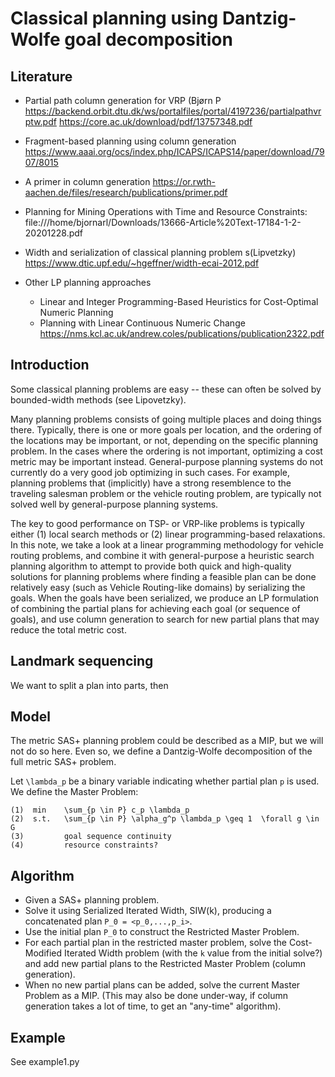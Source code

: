 # Classical planning using Dantzig-Wolfe goal decomposition

## Literature

 * Partial path column generation for VRP (Bjørn P
  https://backend.orbit.dtu.dk/ws/portalfiles/portal/4197236/partialpathvrptw.pdf
  https://core.ac.uk/download/pdf/13757348.pdf

 * Fragment-based planning using column generation
    https://www.aaai.org/ocs/index.php/ICAPS/ICAPS14/paper/download/7907/8015

 * A primer in column generation
  https://or.rwth-aachen.de/files/research/publications/primer.pdf


 * Planning for Mining Operations with Time and Resource Constraints: file:///home/bjornarl/Downloads/13666-Article%20Text-17184-1-2-20201228.pdf

 * Width and serialization of classical planning problem s(Lipvetzky) https://www.dtic.upf.edu/~hgeffner/width-ecai-2012.pdf

 * Other LP planning approaches
   * Linear and Integer Programming-Based Heuristics for Cost-Optimal Numeric Planning
   * Planning with Linear Continuous Numeric Change https://nms.kcl.ac.uk/andrew.coles/publications/publication2322.pdf


## Introduction


Some classical planning problems are easy -- these can often be solved by
bounded-width methods (see Lipovetzky).

Many planning problems consists of going multiple places and doing things
there. Typically, there is one or more goals per location, and the ordering of
the locations may be important, or not, depending on the specific planning
problem. In the cases where the ordering is not important, optimizing a cost
metric may be important instead. General-purpose planning systems do not
currently do a very good job optimizing in such cases. For example, planning
problems that (implicitly) have a strong resemblence to the traveling salesman
problem or the vehicle routing problem, are typically not solved well by
general-purpose planning systems.

The key to good performance on TSP- or VRP-like problems is typically either
(1) local search methods or (2) linear programming-based relaxations.  In this
note, we take a look at a linear programming methodology for vehicle routing
problems, and combine it with general-purpose a heuristic search planning
algorithm to attempt to provide both quick and high-quality solutions for
planning problems where finding a feasible plan can be done relatively easy
(such as Vehicle Routing-like domains) by serializing the goals.  When the
goals have been serialized, we produce an LP formulation of combining the
partial plans for achieving each goal (or sequence of goals), and use column
generation to search for new partial plans that may reduce the total metric
cost.

## Landmark sequencing

We want to split a plan into parts, then 


## Model

The metric SAS+ planning problem could be described as a MIP, but we will not
do so here.  Even so, we define a Dantzig-Wolfe decomposition of the full
metric SAS+ problem. 

Let `\lambda_p` be a binary variable indicating whether partial plan `p` is
used. We define the Master Problem:

```
(1)  min    \sum_{p \in P} c_p \lambda_p
(2)  s.t.   \sum_{p \in P} \alpha_g^p \lambda_p \geq 1  \forall g \in G
(3)         goal sequence continuity
(4)         resource constraints?
```


## Algorithm

 * Given a SAS+ planning problem. 
 * Solve it using Serialized Iterated Width, SIW(k), producing a concatenated
   plan `P_0 = <p_0,...,p_i>`.
 * Use the initial plan `P_0` to construct the Restricted Master Problem.
 * For each partial plan in the restricted master problem, solve the
   Cost-Modified Iterated Width problem (with the `k` value from the initial
   solve?) and add new partial plans to the Restricted Master Problem (column
   generation).
 * When no new partial plans can be added, solve the current Master Problem as
   a MIP. (This may also be done under-way, if column generation takes a lot of
   time, to get an "any-time" algorithm).

## Example

See example1.py





